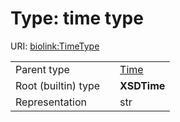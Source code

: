 
# Type: time type




URI: [biolink:TimeType](https://w3id.org/biolink/vocab/TimeType)

|  |  |  |
| --- | --- | --- |
| Parent type | | [Time](type/Time.md) |
| Root (builtin) type | | **XSDTime** |
| Representation | | str |
